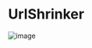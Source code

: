 ﻿# UrlShrinker

![image](https://github.com/VJ-13/UrlShrinker/assets/64769412/ad28184d-bc7f-4954-a280-4ccd4dd4b2d0)


